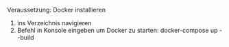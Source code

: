 Veraussetzung: Docker installieren

1. ins Verzeichnis navigieren
2. Befehl in Konsole eingeben um Docker zu starten:
docker-compose up --build
